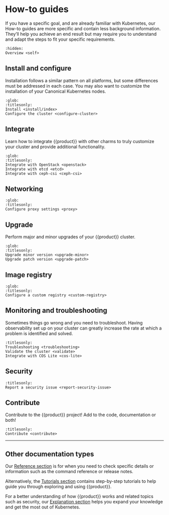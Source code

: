 # How-to guides

If you have a specific goal, and are already familiar with Kubernetes, our
How-to guides are more specific and contain less background information.
They’ll help you achieve an end result but may require you to understand and
adapt the steps to fit your specific requirements.

```{toctree}
:hidden:
Overview <self>
```

## Install and configure

Installation follows a similar pattern on all platforms, but some
differences must be addressed in each case. You may also want to customize the
installation of your Canonical Kubernetes nodes.

```{toctree}
:glob:
:titlesonly:
Install <install/index>
Configure the cluster <configure-cluster>
```

## Integrate

Learn how to integrate {{product}} with other charms to truly customize your
cluster and provide additional functionality.

```{toctree}
:glob:
:titlesonly:
Integrate with OpenStack <openstack>
Integrate with etcd <etcd>
Integrate with ceph-csi <ceph-csi>
```

## Networking

```{toctree}
:glob:
:titlesonly:
Configure proxy settings <proxy>
```

## Upgrade

Perform major and minor upgrades of your {{product}} cluster.

```{toctree}
:glob:
:titlesonly:
Upgrade minor version <upgrade-minor>
Upgrade patch version <upgrade-patch>

```

## Image registry

```{toctree}
:glob:
:titlesonly:
Configure a custom registry <custom-registry>
```

## Monitoring and troubleshooting

Sometimes things go wrong and you need to troubleshoot. Having observability
set up on your cluster can greatly increase the rate at which a problem is
identified and solved.

```{toctree}
:titlesonly:
Troubleshooting <troubleshooting>
Validate the cluster <validate>
Integrate with COS Lite <cos-lite>
```

## Security

```{toctree}
:titlesonly:
Report a security issue <report-security-issue>
```

## Contribute

Contribute to the {{product}} project! Add to the code, documentation or both!

```{toctree}
:titlesonly:
Contribute <contribute>
```

---

## Other documentation types

Our [Reference section] is for when you need to check specific details or
information such as the command reference or release notes.

Alternatively, the [Tutorials section] contains step-by-step tutorials to help
guide you through exploring and using {{product}}.

For a better understanding of how {{product}} works and related topics
such as security, our [Explanation section] helps you expand your knowledge
and get the most out of Kubernetes.

<!--LINKS -->
[Tutorials section]: ../tutorial/index
[Explanation section]: ../explanation/index
[Reference section]: ../reference/index
